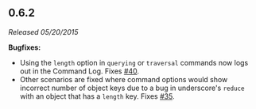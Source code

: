 ## 0.6.2

*Released 05/20/2015*

**Bugfixes:**

- Using the `length` option in `querying` or `traversal` commands now logs out in the Command Log. Fixes [#40](https://github.com/cypress-io/cypress/issues/40).
- Other scenarios are fixed where command options would show incorrect number of object keys due to a bug in underscore's `reduce` with an object that has a `length` key. Fixes [#35](https://github.com/cypress-io/cypress/issues/35).



